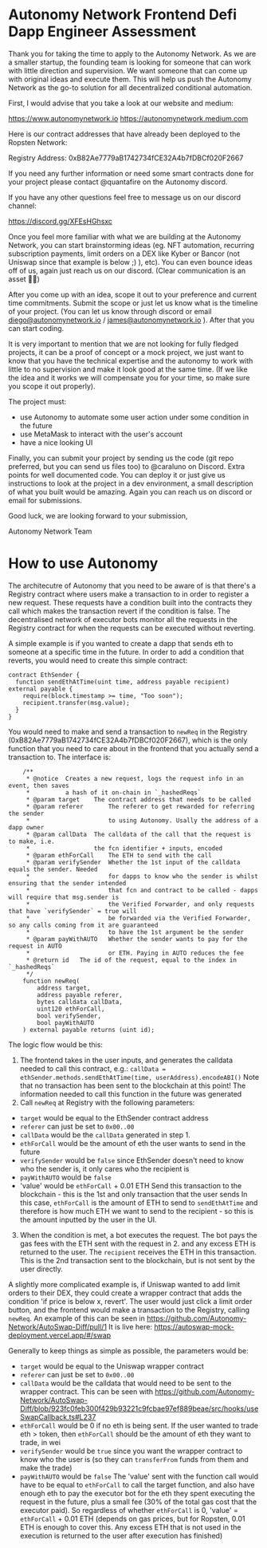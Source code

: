 # Autonomy Network Frontend Defi Dapp Engineer Assessment

Thank you for taking the time to apply to the Autonomy Network. As we are a smaller startup, the founding team is looking for someone that can work with little direction and supervision. We want someone that can come up with original ideas and execute them. This will help us push the Autonomy Network as the go-to solution for all decentralized conditional automation.

First, I would advise that you take a look at our website and medium:

https://www.autonomynetwork.io
https://autonomynetwork.medium.com 

Here is our contract addresses that have already been deployed to the Ropsten Network:

Registry Address:
0xB82Ae7779aB1742734fCE32A4b7fDBCf020F2667

If you need any further information or need some smart contracts done for your project please contact 
@quantafire on the Autonomy discord.

If you have any other questions feel free to message us on our discord channel:

https://discord.gg/XFEsHGhsxc

Once you feel more familiar with what we are building at the Autonomy Network, you can start brainstorming ideas (eg. NFT automation, recurring subscription payments, limit orders on a DEX like Kyber or Bancor (not Uniswap since that example is below ;) ), etc). You can even bounce ideas off of us, again just reach us on our discord. (Clear communication is an asset 👀👀)

After you come up with an idea, scope it out to your preference and current time commitments. Submit the scope or just let us know what is the timeline of your project. (You can let us know through discord or email diego@autonomynetwork.io / james@autonomynetwork.io ). After that you can start coding.

It is very important to mention that we are not looking for fully fledged projects, it can be a proof of concept or a mock project, we just want to know that you have the technical expertise and the autonomy to work with little to no supervision and make it look good at the same time. (If we like the idea and it works we will compensate you for your time, so make sure you scope it out properly).

The project must:
 - use Autonomy to automate some user action under some condition in the future
 - use MetaMask to interact with the user's account
 - have a nice looking UI

Finally, you can submit your project by sending us the code (git repo preferred, but you can send us files too) to @caraluno on Discord. Extra points for well documented code. You can deploy it or just give us instructions to look at the project in a dev environment, a small description of what you built would be amazing. Again you can reach us on discord or email for submissions.


Good luck, we are looking forward to your submission,

Autonomy Network Team

# How to use Autonomy
The architecutre of Autonomy that you need to be aware of is that there's a Registry contract where users make a transaction to in order to register a new request. These requests have a condition built into the contracts they call which makes the transaction revert if the condition is false. The decentralised network of executor bots monitor all the requests in the Registry contract for when the requests can be executed without reverting.


A simple example is if you wanted to create a dapp that sends eth to someone at a specific time in the future.
In order to add a condition that reverts, you would need to create this simple contract:
```
contract EthSender {
  function sendEthAtTime(uint time, address payable recipient) external payable {
    require(block.timestamp >= time, "Too soon");
    recipient.transfer(msg.value);
  }
}
```

You would need to make and send a transaction to `newReq` in the Registry (0xB82Ae7779aB1742734fCE32A4b7fDBCf020F2667), which is the only function that you need to care about in the frontend that you actually send a transaction to. The interface is:
```
    /**
     * @notice  Creates a new request, logs the request info in an event, then saves
     *          a hash of it on-chain in `_hashedReqs`
     * @param target    The contract address that needs to be called
     * @param referer       The referer to get rewarded for referring the sender
     *                      to using Autonomy. Usally the address of a dapp owner
     * @param callData  The calldata of the call that the request is to make, i.e.
     *                  the fcn identifier + inputs, encoded
     * @param ethForCall    The ETH to send with the call
     * @param verifySender  Whether the 1st input of the calldata equals the sender. Needed
     *                      for dapps to know who the sender is whilst ensuring that the sender intended
     *                      that fcn and contract to be called - dapps will require that msg.sender is
     *                      the Verified Forwarder, and only requests that have `verifySender` = true will
     *                      be forwarded via the Verified Forwarder, so any calls coming from it are guaranteed
     *                      to have the 1st argument be the sender
     * @param payWithAUTO   Whether the sender wants to pay for the request in AUTO
     *                      or ETH. Paying in AUTO reduces the fee
     * @return id   The id of the request, equal to the index in `_hashedReqs`
     */
    function newReq(
        address target,
        address payable referer,
        bytes calldata callData,
        uint120 ethForCall,
        bool verifySender,
        bool payWithAUTO
    ) external payable returns (uint id);
```

The logic flow would be this:
1. The frontend takes in the user inputs, and generates the calldata needed to call this contract, e.g.:
  `callData = ethSender.methods.sendEthAtTime(time, userAddress).encodeABI()`
  Note that no transaction has been sent to the blockchain at this point! The information needed to call this function in the future was generated
2. Call `newReq` at Registry with the following parameters:
 - `target` would be equal to the EthSender contract address
 - `referer` can just be set to `0x00..00`
 - `callData` would be the `callData` generated in step 1.
 - `ethForCall` would be the amount of eth the user wants to send in the future
 - `verifySender` would be `false` since EthSender doesn't need to know who the sender is, it only cares who the recipient is
 - `payWithAUTO` would be `false`
 - 'value' would be `ethForCall` + 0.01 ETH
Send this transaction to the blockchain - this is the 1st and only transaction that the user sends
In this case, `ethForCall` is the amount of ETH to send to `sendEthAtTime` and therefore is how much ETH we want to send to the recipient - so this is the amount inputted by the user in the UI.
3. When the condition is met, a bot executes the request. The bot pays the gas fees with the ETH sent with the request in 2. and any excess ETH is returned to the user. The `recipient` receives the ETH in this transaction. This is the 2nd transaction sent to the blockchain, but is not sent by the user directly.


A slightly more complicated example is, if Uniswap wanted to add limit orders to their DEX, they could create a wrapper contract that adds the condition 'if price is below x, revert'. The user would just click a limit order button, and the frontend would make a transaction to the Registry, calling `newReq`.
An example of this can be seen in https://github.com/Autonomy-Network/AutoSwap-Diff/pull/1
It is live here: https://autoswap-mock-deployment.vercel.app/#/swap

Generally to keep things as simple as possible, the parameters would be:
 - `target` would be equal to the Uniswap wrapper contract
 - `referer` can just be set to `0x00..00`
 - `callData` would be the calldata that would need to be sent to the wrapper contract. This can be seen with https://github.com/Autonomy-Network/AutoSwap-Diff/blob/923fc0feb300f429b93221c9fcbae97ef889beae/src/hooks/useSwapCallback.ts#L237
 - `ethForCall` would be 0 if no eth is being sent. If the user wanted to trade eth > token, then `ethForCall` should be the amount of eth they want to trade, in wei
 - `verifySender` would be `true` since you want the wrapper contract to know who the user is (so they can `transferFrom` funds from them and make the trade)
 - `payWithAUTO` would be `false`
The 'value' sent with the function call would have to be equal to `ethForCall` to call the target function, and also have enough eth to pay the executor bot for the eth they spent executing the request in the future, plus a small fee (30% of the total gas cost that the executor paid). So regardless of whether `ethForCall` is 0, 'value' = `ethForCall` + 0.01 ETH (depends on gas prices, but for Ropsten, 0.01 ETH is enough to cover this. Any excess ETH that is not used in the execution is returned to the user after execution has finished)
